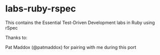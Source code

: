 labs-ruby-rspec
===============

This contains the Essential Test-Driven Development labs in Ruby using rSpec

Thanks to:

Pat Maddox (@patmaddox) for pairing with me during this port



